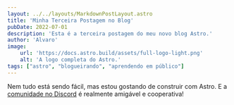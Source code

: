 ```yaml
---
layout: ../../layouts/MarkdownPostLayout.astro
title: 'Minha Terceira Postagem no Blog'
pubDate: 2022-07-01
description: 'Esta é a terceira postagem do meu novo blog Astro.'
author: 'Alvaro'
image:
    url: 'https://docs.astro.build/assets/full-logo-light.png'
    alt: 'A logo completa do Astro.'
tags: ["astro", "blogueirando", "aprendendo em público"]
---
```

Nem tudo está sendo fácil, mas estou gostando de construir com Astro. E a [comunidade no Discord](https://astro.build/chat) é realmente amigável e cooperativa!